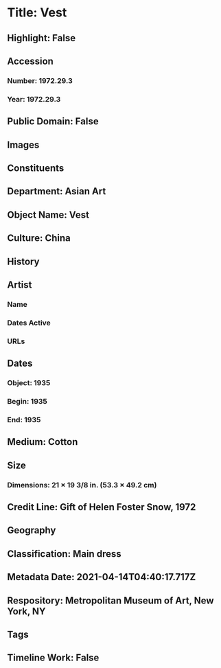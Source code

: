 # Title: Vest
## Highlight: False
## Accession
### Number: 1972.29.3
### Year: 1972.29.3
## Public Domain: False
## Images
## Constituents
## Department: Asian Art
## Object Name: Vest
## Culture: China
## History
## Artist
### Name
### Dates Active
### URLs
## Dates
### Object: 1935
### Begin: 1935
### End: 1935
## Medium: Cotton
## Size
### Dimensions: 21 × 19 3/8 in. (53.3 × 49.2 cm)
## Credit Line: Gift of Helen Foster Snow, 1972
## Geography
## Classification: Main dress
## Metadata Date: 2021-04-14T04:40:17.717Z
## Respository: Metropolitan Museum of Art, New York, NY
## Tags
## Timeline Work: False